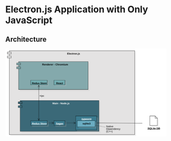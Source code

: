 # Electron.js Application with Only JavaScript

## Architecture

![Application Architecture](../svg/electron-js-app.svg)
